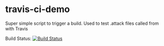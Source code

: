 # travis-ci-demo
Super simple script to trigger a build. Used to test .attack files called from with Travis

Build Status:
[![Build Status](https://travis-ci.org/nnja/travis-ci-demo.svg?branch=master)](https://travis-ci.org/nnja/travis-ci-demo)
